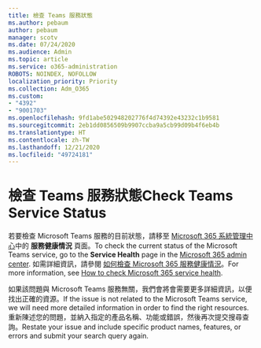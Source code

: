 ```yaml
---
title: 檢查 Teams 服務狀態
ms.author: pebaum
author: pebaum
manager: scotv
ms.date: 07/24/2020
ms.audience: Admin
ms.topic: article
ms.service: o365-administration
ROBOTS: NOINDEX, NOFOLLOW
localization_priority: Priority
ms.collection: Adm_O365
ms.custom:
- "4392"
- "9001703"
ms.openlocfilehash: 9fd1abe502948202776f4d74392e43232c1b9581
ms.sourcegitcommit: 2eb1dd0856509b9907ccba9a5cb99d09b4f6eb4b
ms.translationtype: HT
ms.contentlocale: zh-TW
ms.lasthandoff: 12/21/2020
ms.locfileid: "49724181"
---
```

# <a name="check-teams-service-status"></a><span data-ttu-id="7529a-102">檢查 Teams 服務狀態</span><span class="sxs-lookup"><span data-stu-id="7529a-102">Check Teams Service Status</span></span>

<span data-ttu-id="7529a-103">若要檢查 Microsoft Teams 服務的目前狀態，請移至 [Microsoft 365 系統管理中心](https://go.microsoft.com/fwlink/p/?linkid=2024339)中的 **服務健康情況** 頁面。</span><span class="sxs-lookup"><span data-stu-id="7529a-103">To check the current status of the Microsoft Teams service, go to the **Service Health** page in the [Microsoft 365 admin center](https://go.microsoft.com/fwlink/p/?linkid=2024339).</span></span> <span data-ttu-id="7529a-104">如需詳細資訊，請參閱 [如何檢查 Microsoft 365 服務健康情況](https://docs.microsoft.com/office365/enterprise/view-service-health)。</span><span class="sxs-lookup"><span data-stu-id="7529a-104">For more information, see [How to check Microsoft 365 service health](https://docs.microsoft.com/office365/enterprise/view-service-health).</span></span>

<span data-ttu-id="7529a-105">如果該問題與 Microsoft Teams 服務無關，我們會將會需要更多詳細資訊，以便找出正確的資源。</span><span class="sxs-lookup"><span data-stu-id="7529a-105">If the issue is not related to the Microsoft Teams service, we will need more detailed information in order to find the right resources.</span></span> <span data-ttu-id="7529a-106">重新陳述您的問題，並納入指定的產品名稱、功能或錯誤，然後再次提交搜尋查詢。</span><span class="sxs-lookup"><span data-stu-id="7529a-106">Restate your issue and include specific product names, features, or errors and submit your search query again.</span></span>
